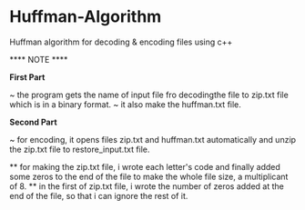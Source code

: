 # Huffman-Algorithm
Huffman algorithm for decoding &amp; encoding files using c++

**** NOTE ****


**First Part**

~ the program gets the name of input file fro decodingthe file to zip.txt file which is in a binary format.
~ it also make the huffman.txt file.


**Second Part**

~ for encoding, it opens files zip.txt and huffman.txt automatically and unzip the zip.txt file to restore_input.txt file.

** for making the zip.txt file, i wrote each letter's code and finally added some zeros to the end of the file
   to make the whole file size, a multiplicant of 8.
** in the first of zip.txt file, i wrote the number of zeros added at the end of the file, so that i can ignore the rest of it.
